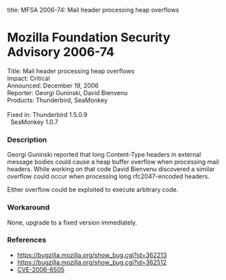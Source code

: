 title: MFSA 2006-74: Mail header processing heap overflows

<h1>Mozilla Foundation Security Advisory 2006-74</h1>

<p><span class="label">Title:</span>      Mail header processing heap overflows<br/>
<span class="label">Impact:</span>     Critical<br/>
<span class="label">Announced:</span>  December 19, 2006<br/>
<span class="label">Reporter:</span>   Georgi Guninski, David Bienvenu<br/>
<span class="label">Products:</span>   Thunderbird, SeaMonkey<br/>
<br/>
<span class="label">Fixed in:</span>   Thunderbird 1.5.0.9<br/>
<span class="label">&#160;</span>      SeaMonkey 1.0.7</p>

<h3>Description</h3>

<p>Georgi Guninski reported that long Content-Type headers in external message
bodies could cause a heap buffer overflow when processing mail headers.
While working on that code David Bienvenu discovered a similar overflow
could occur when processing long rfc2047-encoded headers.</p>

<p>Either overflow could be exploited to execute arbitrary code.</p>

<h3>Workaround</h3>

<p>None, upgrade to a fixed version immediately.</p>

<h3>References</h3>

<ul>
<li><a href="https://bugzilla.mozilla.org/show_bug.cgi?id=362213">
https://bugzilla.mozilla.org/show_bug.cgi?id=362213</a></li>
<li><a href="https://bugzilla.mozilla.org/show_bug.cgi?id=362512">
https://bugzilla.mozilla.org/show_bug.cgi?id=362512</a></li>
<li><a class="ex-ref" href="http://nvd.nist.gov/nvd.cfm?cvename=CVE-2006-6505">CVE-2006-6505</a></li>
</ul>



